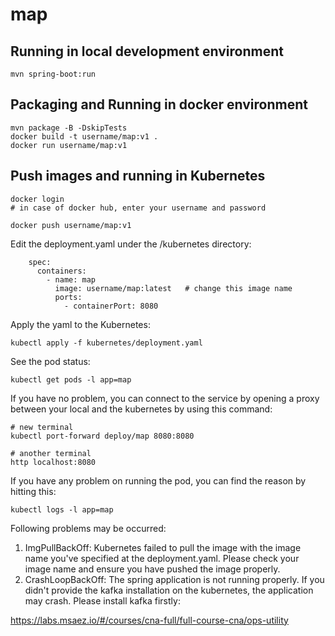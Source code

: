 # map

## Running in local development environment

```
mvn spring-boot:run
```

## Packaging and Running in docker environment

```
mvn package -B -DskipTests
docker build -t username/map:v1 .
docker run username/map:v1
```

## Push images and running in Kubernetes

```
docker login 
# in case of docker hub, enter your username and password

docker push username/map:v1
```

Edit the deployment.yaml under the /kubernetes directory:
```
    spec:
      containers:
        - name: map
          image: username/map:latest   # change this image name
          ports:
            - containerPort: 8080

```

Apply the yaml to the Kubernetes:
```
kubectl apply -f kubernetes/deployment.yaml
```

See the pod status:
```
kubectl get pods -l app=map
```

If you have no problem, you can connect to the service by opening a proxy between your local and the kubernetes by using this command:
```
# new terminal
kubectl port-forward deploy/map 8080:8080

# another terminal
http localhost:8080
```

If you have any problem on running the pod, you can find the reason by hitting this:
```
kubectl logs -l app=map
```

Following problems may be occurred:

1. ImgPullBackOff:  Kubernetes failed to pull the image with the image name you've specified at the deployment.yaml. Please check your image name and ensure you have pushed the image properly.
1. CrashLoopBackOff: The spring application is not running properly. If you didn't provide the kafka installation on the kubernetes, the application may crash. Please install kafka firstly:

https://labs.msaez.io/#/courses/cna-full/full-course-cna/ops-utility

